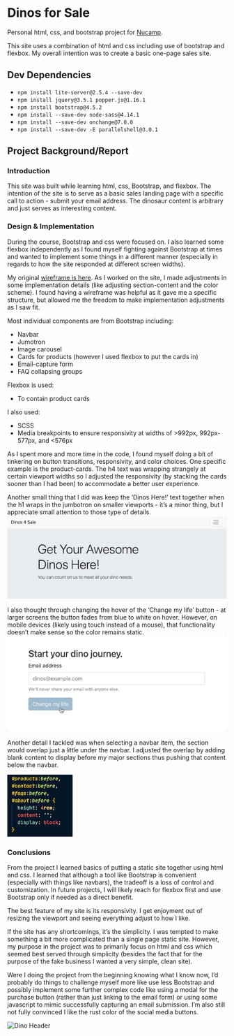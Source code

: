 # Dinos for Sale

Personal html, css, and bootstrap project for [Nucamp](https://www.nucamp.co/).

This site uses a combination of html and css including use of bootstrap and flexbox. My overall intention was to create a basic one-page sales site.

## Dev Dependencies

- `npm install lite-server@2.5.4 --save-dev`
- `npm install jquery@3.5.1 popper.js@1.16.1`
- `npm install bootstrap@4.5.2`
- `npm install --save-dev node-sass@4.14.1`
- `npm install --save-dev onchange@7.0.0`
- `npm install --save-dev -E parallelshell@3.0.1`

## Project Background/Report

### Introduction

This site was built while learning html, css, Bootstrap, and flexbox. The intention of the site is to serve as a basic sales landing page with a specific call to action - submit your email address. The dinosaur content is arbitrary and just serves as interesting content.

### Design & Implementation

During the course, Bootstrap and css were focused on. I also learned some flexbox independently as I found myself fighting against Bootstrap at times and wanted to implement some things in a different manner (especially in regards to how the site responded at different screen widths).

My original [wireframe is here](https://www.figma.com/file/VEuehsoE4nMfueOlpC0V8s/Dinos-for-Sale-Wireframe?node-id=281170%3A448). As I worked on the site, I made adjustments in some implementation details (like adjusting section-content and the color scheme). I found having a wireframe was helpful as it gave me a specific structure, but allowed me the freedom to make implementation adjustments as I saw fit.

Most individual components are from Bootstrap including:

- Navbar
- Jumotron
- Image carousel
- Cards for products (however I used flexbox to put the cards in)
- Email-capture form
- FAQ collapsing groups

Flexbox is used:

- To contain product cards

I also used:

- SCSS
- Media breakpoints to ensure responsivity at widths of >992px, 992px-577px, and <576px

As I spent more and more time in the code, I found myself doing a bit of tinkering on button transitions, responsivity, and color choices. One specific example is the product-cards. The h4 text was wrapping strangely at certain viewport widths so I adjusted the responsivity (by stacking the cards sooner than I had been) to accommodate a better user experience.

Another small thing that I did was keep the ‘Dinos Here!’ text together when the h1 wraps in the jumbotron on smaller viewports - it’s a minor thing, but I appreciate small attention to those type of details.
![Dino Header](images/readme-images/jumbotron-header.png)

I also thought through changing the hover of the ‘Change my life’ button - at larger screens the button fades from blue to white on hover. However, on mobile devices (likely using touch instead of a mouse), that functionality doesn’t make sense so the color remains static.
![Submit button animation](images/readme-images/button-hover.gif)

Another detail I tackled was when selecting a navbar item, the section would overlap just a little under the navbar. I adjusted the overlap by adding blank content to display before my major sections thus pushing that content below the navbar.

![Css code snippet](images/readme-images/css-section-offset.png)

### Conclusions

From the project I learned basics of putting a static site together using html and css. I learned that although a tool like Bootstrap is convenient (especially with things like navbars), the tradeoff is a loss of control and customization. In future projects, I will likely reach for flexbox first and use Bootstrap only if needed as a direct benefit.

The best feature of my site is its responsivity. I get enjoyment out of resizing the viewport and seeing everything adjust to how I like.

If the site has any shortcomings, it’s the simplicity. I was tempted to make something a bit more complicated than a single page static site. However, my purpose in the project was to primarily focus on html and css which seemed best served through simplicity (besides the fact that for the purpose of the fake business I wanted a very simple, clean site).

Were I doing the project from the beginning knowing what I know now, I’d probably do things to challenge myself more like use less Bootstrap and possibly implement some further complex code like using a modal for the purchase button (rather than just linking to the email form) or using some javascript to mimic successfully capturing an email submission. I’m also still not fully convinced I like the rust color of the social media buttons.

![Dino Header](images/readme-images/full-site.png)
